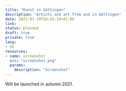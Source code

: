 ```yaml
---
title: "Kunst in Göttingen"
description: "Artists and art from and in Göttingen"
date: 2021-03-28T10:41:14+01:00
link:
status: planned
draft: true
private: true
lang:
- de
resources:
- name: screenshot
  src: "screenshot.png"
  params:
    description: "Screenshot"
---
```

Will be launched in autumn 2021.
